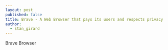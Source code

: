 ```yaml
---
layout: post
published: false
title: Brave - A Web Browser that pays its users and respects privacy
author:
  - stan_girard
---
```


Brave Browser
